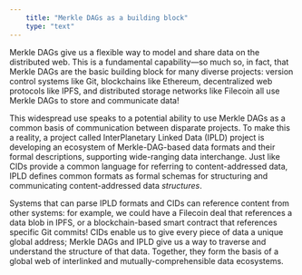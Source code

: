 ```yaml
---
    title: "Merkle DAGs as a building block"
    type: "text"
---
```


Merkle DAGs give us a flexible way to model and share data on the
distributed web. This is a fundamental capability&mdash;so much so, in
fact, that Merkle DAGs are the basic building block for many
diverse projects: version control systems like Git, blockchains
like Ethereum, decentralized web protocols like IPFS, and
distributed storage networks like Filecoin all use Merkle DAGs to
store and communicate data!

This widespread use speaks to a potential ability to use Merkle
DAGs as a common basis of communication between disparate
projects. To make this a reality, a project called InterPlanetary
Linked Data (IPLD) project is developing an ecosystem of
Merkle-DAG-based data formats and their formal descriptions,
supporting wide-ranging data interchange. Just like CIDs provide
a common language for referring to content-addressed data, IPLD
defines common formats as formal schemas for structuring and
communicating content-addressed data *structures*.

Systems that can parse IPLD formats and CIDs can reference
content from other systems: for example, we could have a Filecoin
deal that references a data blob in IPFS, or a blockchain-based
smart contract that references specific Git commits! CIDs enable
us to give every piece of data a unique global address; Merkle
DAGs and IPLD give us a way to traverse and understand the
structure of that data. Together, they form the basis of a global
web of interlinked and mutually-comprehensible data ecosystems.
